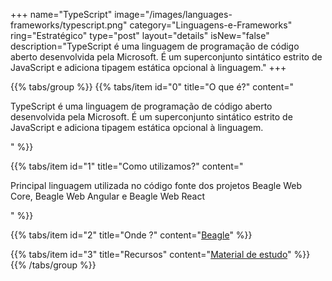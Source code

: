 +++
name="TypeScript"
image="/images/languages-frameworks/typescript.png"
category="Linguagens-e-Frameworks"
ring="Estratégico"
type="post"
layout="details"
isNew="false"
description="TypeScript é uma linguagem de programação de código aberto desenvolvida pela Microsoft. É um superconjunto sintático estrito de JavaScript e adiciona tipagem estática opcional à linguagem."
+++

{{% tabs/group %}}
  {{% tabs/item id="0" title="O que é?" content="<p>TypeScript é uma linguagem de programação de código aberto desenvolvida pela Microsoft. É um superconjunto sintático estrito de JavaScript e adiciona tipagem estática opcional à linguagem.</p>" %}}

  {{% tabs/item id="1" title="Como utilizamos?" content="<p>Principal linguagem utilizada no código fonte dos projetos Beagle Web Core, Beagle Web Angular e Beagle Web React</p>" %}}

  {{% tabs/item id="2" title="Onde ?" content="<a href='https://usebeagle.io/' target='_blank'>Beagle</a>" %}}

  {{% tabs/item id="3" title="Recursos" content="<a href='https://www.typescriptlang.org/' target='_blank'>Material de estudo</a>" %}}
{{% /tabs/group %}}
